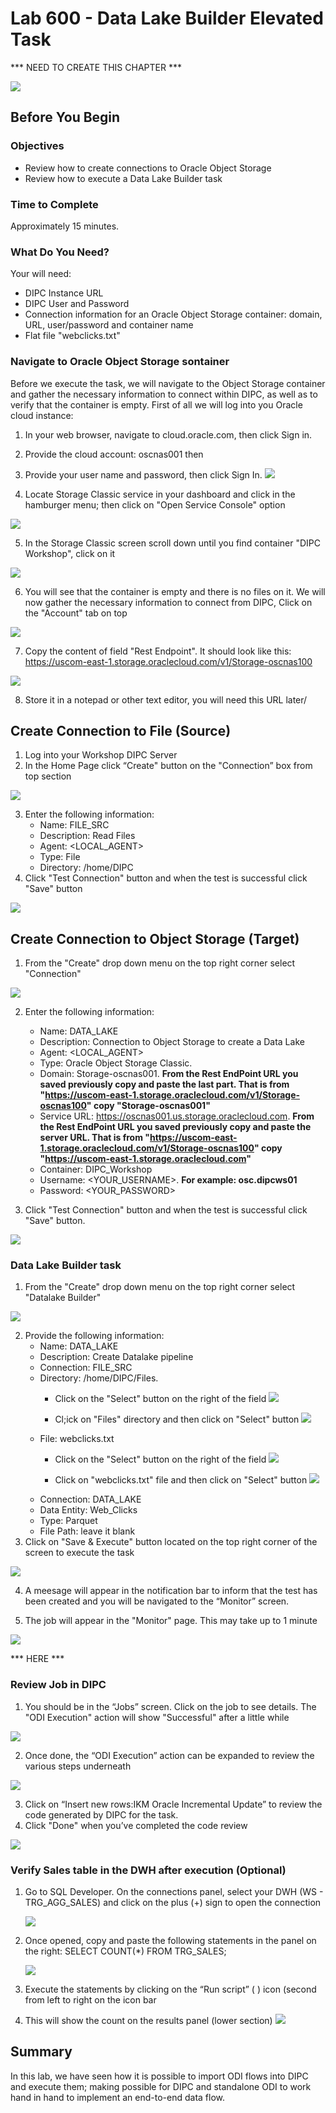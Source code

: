
# Lab 600 - Data Lake Builder Elevated Task 
*** NEED TO CREATE THIS CHAPTER ***

![](images/800/image800_0.png)

## Before You Begin

### Objectives
-   Review how to create connections to Oracle Object Storage
-   Review how to execute a Data Lake Builder task

### Time to Complete 
Approximately 15 minutes.

### What Do You Need?
Your will need:
- DIPC Instance URL
- DIPC User and Password
- Connection information for an Oracle Object Storage container: domain, URL, user/password and container name
- Flat file "webclicks.txt"


### Navigate to Oracle Object Storage sontainer
Before we execute the task, we will navigate to the Object Storage container and gather the necessary information to connect within DIPC, as well as to verify that the container is empty. First of all we will log into you Oracle cloud instance:
1. In your web browser, navigate to cloud.oracle.com, then click Sign in.
2. Provide the cloud account: oscnas001 then <Enter>
3. Provide your user name and password, then click Sign In.
![](images/800/image800_1.png)

4. Locate Storage Classic service in your dashboard and click in the hamburger menu; then click on "Open Service Console" option

![](images/800/image800_2.png)

5. In the Storage Classic screen scroll down until you find container "DIPC Workshop", click on it

![](images/800/image800_3.png)

6. You will see that the container is empty and there is no files on it. We will now gather the necessary information to connect from DIPC, Click on the "Account" tab on top

![](images/800/image800_4.png)

7. Copy the content of field "Rest Endpoint". It should look like this: https://uscom-east-1.storage.oraclecloud.com/v1/Storage-oscnas100 

![](images/800/image800_5.png)

8. Store it in a notepad or other text editor, you will need this URL later/

## Create Connection to File (Source)
1. Log into your Workshop DIPC Server
2.	In the Home Page click “Create" button on the "Connection” box from top section

![](images/800/image800_6.png)

3. 	Enter the following information:
	- Name: FILE_SRC
	- Description: Read Files
	- Agent: <LOCAL_AGENT>
	- Type: File
	- Directory: /home/DIPC
 4. Click "Test Connection" button and when the test is successful click "Save" button

![](images/800/image800_7.png)


## Create Connection to Object Storage (Target)
1. From the "Create" drop down menu on the top right corner select "Connection"

![](images/800/image800_8.png)

2.	Enter the following information:
    - Name: DATA_LAKE
    - Description: Connection to Object Storage to create a Data Lake
    - Agent: <LOCAL_AGENT>
    - Type: Oracle Object Storage Classic.
    - Domain: Storage-oscnas001. **From the Rest EndPoint URL you saved previously copy and paste the last part. That is from "https://uscom-east-1.storage.oraclecloud.com/v1/Storage-oscnas100" copy "Storage-oscnas001"**
	- Service URL: https://oscnas001.us.storage.oraclecloud.com. **From the Rest EndPoint URL you saved previously copy and paste the server URL. That is from "https://uscom-east-1.storage.oraclecloud.com/v1/Storage-oscnas100" copy "https://uscom-east-1.storage.oraclecloud.com"**
	- Container: DIPC_Workshop
    - Username: <YOUR_USERNAME>. **For example: osc.dipcws01**
    - Password: <YOUR_PASSWORD>

3. Click "Test Connection" button and when the test is successful click "Save" button. 

![](images/800/image800_9.png)


### Data Lake Builder task
1.	From the "Create" drop down menu on the top right corner select "Datalake Builder"

![](images/800/image800_10.png)

2.	Provide the following information:
	- Name:  DATA_LAKE
	- Description: Create Datalake pipeline
	- Connection: FILE_SRC
	- Directory: /home/DIPC/Files. 
		- Click on the "Select" button on the right of the field
		![](images/800/image800_11.png)

		- Cl;ick on "Files" directory and then click on "Select" button
		![](images/800/image800_12.png)
	- File: webclicks.txt
		- Click on the "Select" button on the right of the field
		![](images/800/image800_13.png)

		- Click on  "webclicks.txt" file and then click on "Select" button
		![](images/800/image800_14.png)
	- Connection: DATA_LAKE
	- Data Entity: Web_Clicks
	- Type: Parquet
	- File Path: leave it blank
3. Click on "Save & Execute" button located on the top right corner of the screen to execute the task

![](images/800/image800_15.png)

4.	A meesage  will appear in the notification bar to inform that the test has been created and you will be navigated to the “Monitor” screen. 

5.	The job will appear in the "Monitor" page. This may take up to 1 minute

![](images/800/image800_16.png)

*** HERE ***
### Review Job in DIPC
1.	You should be in the “Jobs” screen. Click on the job to see details. The "ODI Execution" action will show "Successful" after a little while

![](images/600/image600_16.png)

2.	Once done, the “ODI Execution” action can be expanded to review the various steps underneath

![](images/600/image600_17.png)

3.	Click on “Insert new rows:IKM Oracle Incremental Update” to review the code generated by DIPC for the task. 
4.	Click "Done" when you’ve completed the code review

![](images/600/image600_18.png)


### Verify Sales table in the DWH after execution (Optional)
1.	Go to SQL Developer. On the connections panel, select your DWH (WS - TRG_AGG_SALES) and click on the plus (+) sign to open the connection

	![](images/600/image600_1.png)
 
2.	Once opened, copy and paste the following statements in the panel on the right:
SELECT COUNT(*) FROM TRG_SALES;

	![](images/600/image600_2.png)

3.	Execute the statements by clicking on the “Run script” ( ) icon (second from left to right on the icon bar
4.	This will show the count on the results panel (lower section)
	![](images/600/image600_19.png)
 

## Summary
In this lab, we have seen how it is possible to import ODI flows into DIPC and execute them; making possible for DIPC and standalone ODI to work hand in hand to implement an end-to-end data flow.
